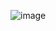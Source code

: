 

![image](https://user-images.githubusercontent.com/63540418/236432375-c063e902-ee69-4374-8623-940851d8c2e8.png)
